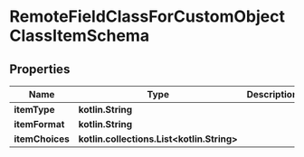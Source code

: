 
# RemoteFieldClassForCustomObjectClassItemSchema

## Properties
Name | Type | Description | Notes
------------ | ------------- | ------------- | -------------
**itemType** | **kotlin.String** |  |  [optional]
**itemFormat** | **kotlin.String** |  |  [optional]
**itemChoices** | **kotlin.collections.List&lt;kotlin.String&gt;** |  |  [optional]



